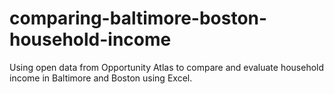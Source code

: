 # comparing-baltimore-boston-household-income
Using open data from Opportunity Atlas to compare and evaluate household income in Baltimore and Boston using Excel.
